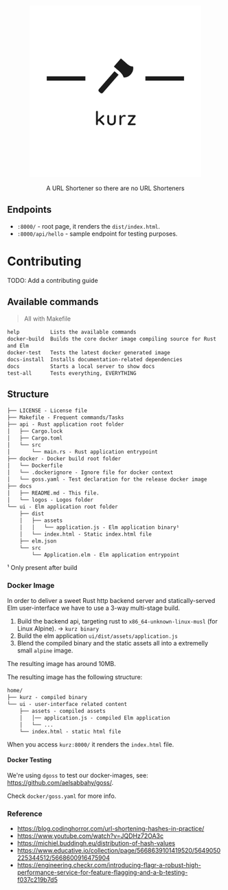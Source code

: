 <p align="center">
  <img src="https://github.com/marceloboeira/kurz/blob/master/docs/logos/github_2.png?raw=true" width="400">
  <p align="center">A URL Shortener so there are no URL Shorteners<p>
</p>

## Endpoints

* `:8000/` - root page, it renders the `dist/index.html`.
* `:8000/api/hello` - sample endpoint for testing purposes.

# Contributing

TODO: Add a contributing guide

## Available commands
> All with Makefile

```
help          Lists the available commands
docker-build  Builds the core docker image compiling source for Rust and Elm
docker-test   Tests the latest docker generated image
docs-install  Installs documentation-related dependencies
docs          Starts a local server to show docs
test-all      Tests everything, EVERYTHING
```

## Structure

```
├── LICENSE - License file
├── Makefile - Frequent commands/Tasks
├── api - Rust application root folder
│   ├── Cargo.lock
│   ├── Cargo.toml
│   └── src
│       └── main.rs - Rust application entrypoint
├── docker - Docker build root folder
│   └── Dockerfile
│   └── .dockerignore - Ignore file for docker context
│   └── goss.yaml - Test declaration for the release docker image
├── docs
│   ├── README.md - This file.
│   └── logos - Logos folder
└── ui - Elm application root folder
    ├── dist
    │   ├── assets
    │   │   └── application.js - Elm application binary¹
    │   └── index.html - Static index.html file
    ├── elm.json
    └── src
        └── Application.elm - Elm application entrypoint
```

¹ Only present after build

### Docker Image

In order to deliver a sweet Rust http backend server and statically-served Elm user-interface we have to use a 3-way multi-stage build.

1. Build the backend api, targeting rust to `x86_64-unknown-linux-musl` (for Linux Alpine). -> `kurz binary`
2. Build the elm application `ui/dist/assets/application.js`
3. Blend the compiled binary and the static assets all into a extremelly small `alpine` image.

The resulting image has around 10MB.

The resulting image has the following structure:

```
home/
├── kurz - compiled binary
└── ui - user-interface related content
    ├── assets - compiled assets
    │   │── application.js - compiled Elm application
    │   └── ...
    └── index.html - static html file
```

When you access `kurz:8000/` it renders the `index.html` file.

#### Docker Testing

We're using `dgoss` to test our docker-images, see: https://github.com/aelsabbahy/goss/.

Check `docker/goss.yaml` for more info.

### Reference

* https://blog.codinghorror.com/url-shortening-hashes-in-practice/
* https://www.youtube.com/watch?v=JQDHz72OA3c
* https://michiel.buddingh.eu/distribution-of-hash-values
* https://www.educative.io/collection/page/5668639101419520/5649050225344512/5668600916475904
* https://engineering.checkr.com/introducing-flagr-a-robust-high-performance-service-for-feature-flagging-and-a-b-testing-f037c219b7d5
